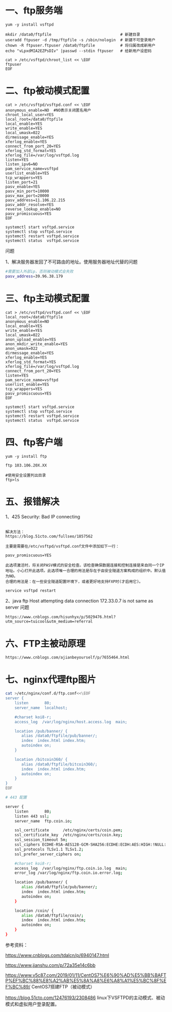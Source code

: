 # 一、ftp服务端
```
yum -y install vsftpd

mkdir /data0/ftpfile                              # 新建目录
useradd ftpuser -d /tmp/ftpfile -s /sbin/nologin  # 新建不可登录用户
chown -R ftpuser.ftpuser /data0/ftpfile           # 将归属改成新用户
echo "vLpxdMIA2EZPsDIv" |passwd --stdin ftpuser   # 给新用户设密码

cat > /etc/vsftpd/chroot_list << \EOF
ftpuser
EOF
```
# 二、ftp被动模式配置
```
cat > /etc/vsftpd/vsftpd.conf << \EOF
anonymous_enable=NO  #NO表示关闭匿名用户
chroot_local_user=YES
local_root=/data0/ftpfile 
local_enable=YES
write_enable=YES
local_umask=022
dirmessage_enable=YES
xferlog_enable=YES
connect_from_port_20=YES
xferlog_std_format=YES
xferlog_file=/var/log/vsftpd.log
listen=YES
listen_ipv6=NO
pam_service_name=vsftpd
userlist_enable=YES
tcp_wrappers=YES
listen_port=21
pasv_enable=YES
pasv_min_port=10000
pasv_max_port=20000
pasv_address=11.106.22.215
pasv_addr_resolve=YES
reverse_lookup_enable=NO
pasv_promiscuous=YES
EOF

systemctl start vsftpd.service
systemctl stop vsftpd.service
systemctl restart vsftpd.service
systemctl status  vsftpd.service
```

问题

1、解决服务器发回了不可路由的地址。使用服务器地址代替的问题

```bash
#需要加入外部ip，否则被动模式会失败
pasv_address=39.96.38.179
```


# 三、ftp主动模式配置
```
cat > /etc/vsftpd/vsftpd.conf << \EOF
local_root=/data0/ftpfile
anonymous_enable=NO
local_enable=YES
write_enable=YES
local_umask=022
anon_upload_enable=YES
anon_mkdir_write_enable=YES
anon_umask=022
dirmessage_enable=YES
xferlog_enable=YES
xferlog_std_format=YES
xferlog_file=/var/log/vsftpd.log
connect_from_port_20=YES
listen=YES
pam_service_name=vsftpd
userlist_enable=YES
tcp_wrappers=YES
pasv_promiscuous=YES
EOF

systemctl start vsftpd.service
systemctl stop vsftpd.service
systemctl restart vsftpd.service
systemctl status  vsftpd.service
```
# 四、ftp客户端
```
yum -y install ftp

ftp 103.106.20X.XX

#使用安全设置列出目录
ftp>ls
```

# 五、报错解决

1、425 Security: Bad IP connecting

```

解决方法：
https://blog.51cto.com/fullseo/1857562

主要是需要在/etc/vsftpd/vsftpd.conf文件中添加如下一行：

pasv_promiscuous=YES

此选项激活时，将关闭PASV模式的安全检查。该检查确保数据连接和控制连接是来自同一个IP地址。小心打开此选项。此选项唯一合理的用法是存在于由安全隧道方案构成的组织中。默认值为NO。 
合理的用法是：在一些安全隧道配置环境下，或者更好地支持FXP时(才启用它)。

service vsftpd restart
```

2、java ftp Host attempting data connection 172.33.0.7 is not same as server 问题

```
https://www.cnblogs.com/hisunhyx/p/5029476.html?utm_source=tuicool&utm_medium=referral
```

# 六、FTP主被动原理
```
https://www.cnblogs.com/ajianbeyourself/p/7655464.html
```

# 七、nginx代理ftp图片
```bash
cat >/etc/nginx/conf.d/ftp.conf<<\EOF
server {
    listen       80;
    server_name  localhost;

    #charset koi8-r;
    access_log  /var/log/nginx/host.access.log  main;

    location /pub/banner/ {
       alias /data0/ftpfile/pub/banner/;
       index  index.html index.htm;
       autoindex on;
    }

    location /bitcoin360/ {
       alias /data0/ftpfile/bitcoin360/;
       index  index.html index.htm;
       autoindex on;
    }
}
EOF

# 443 配置

server {
    listen       80;
    listen 443 ssl;
    server_name  ftp.coin.io;

    ssl_certificate      /etc/nginx/certs/coin.pem;
    ssl_certificate_key  /etc/nginx/certs/coin.key;
    ssl_session_timeout 5m;
    ssl_ciphers ECDHE-RSA-AES128-GCM-SHA256:ECDHE:ECDH:AES:HIGH:!NULL:!aNULL:!MD5:!ADH:!RC4;
    ssl_protocols TLSv1.1 TLSv1.2;
    ssl_prefer_server_ciphers on;

    #charset koi8-r;
    access_log  /var/log/nginx/ftp.coin.io.log  main;
    error_log /var/log/nginx/ftp.coin.io.error.log;

    location /pub/banner/ {
       alias /data0/ftpfile/pub/banner/;
       index  index.html index.htm;
       autoindex on;
    }

    location /coin/ {
       alias /data0/ftpfile/coin/;
       index  index.html index.htm;
       autoindex on;
    }
}
```
参考资料：

https://www.cnblogs.com/tdalcn/p/6940147.html  

https://www.jianshu.com/p/72a35e14c6bb

https://www.v5c87.com/2019/01/11/CentOS7%E6%90%AD%E5%BB%BAFTP%EF%BC%88%E8%A2%AB%E5%8A%A8%E6%A8%A1%E5%BC%8F%EF%BC%89/ CentOS7搭建FTP（被动模式）

https://blog.51cto.com/12476193/2308486  linux下VSFTPD的主动模式、被动模式和虚拟用户登录配置。
